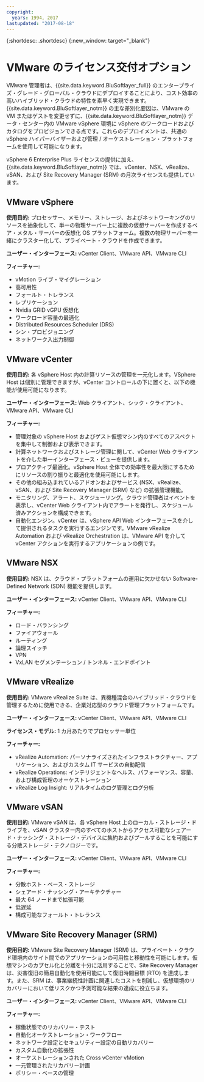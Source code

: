 ```yaml
---
copyright:
  years: 1994, 2017
lastupdated: "2017-08-18"
---
```


{:shortdesc: .shortdesc}
{:new_window: target="_blank"}

# VMware のライセンス交付オプション 

VMware 管理者は、{{site.data.keyword.BluSoftlayer_full}} のエンタープライズ・グレード・グローバル・クラウドにデプロイすることにより、コスト効率の高いハイブリッド・クラウドの特性を素早く実現できます。 {{site.data.keyword.BluSoftlayer_notm}} の主な差別化要因は、VMware の VM またはゲストを変更せずに、{{site.data.keyword.BluSoftlayer_notm}} データ・センター内の VMware vSphere 環境に vSphere のワークロードおよびカタログをプロビジョンできる点です。これらのデプロイメントは、共通の vSphere ハイパーバイザーおよび管理 / オーケストレーション・プラットフォームを使用して可能になります。

vSphere 6 Enterprise Plus ライセンスの提供に加え、{{site.data.keyword.BluSoftlayer_notm}} では、vCenter、NSX、vRealize、vSAN、および Site Recovery Manager (SRM) の月次ライセンスも提供しています。

## VMware vSphere

**使用目的:** プロセッサー、メモリー、ストレージ、およびネットワーキングのリソースを抽象化して、単一の物理サーバー上に複数の仮想サーバーを作成するベア・メタル・サーバーの仮想化 OS プラットフォーム。複数の物理サーバーを一緒にクラスター化して、プライベート・クラウドを作成できます。

**ユーザー・インターフェース:** vCenter Client、VMware API、VMware CLI

**フィーチャー:**
* vMotion ライブ・マイグレーション
* 高可用性
* フォールト・トレランス
* レプリケーション
* Nvidia GRID vGPU 仮想化
* ワークロード容量の最適化
* Distributed Resources Scheduler (DRS)
* シン・プロビジョニング
* ネットワーク入出力制御

## VMware vCenter

**使用目的:** 各 vSphere Host 内の計算リソースの管理を一元化します。VSphere Host は個別に管理できますが、vCenter コントロールの下に置くと、以下の機能が使用可能になります。

**ユーザー・インターフェース:** Web クライアント、シック・クライアント、VMware API、VMware CLI

**フィーチャー:**
* 管理対象の vSphere Host およびゲスト仮想マシン内のすべてのアスペクトを集中して制御および表示できます。
* 計算ネットワークおよびストレージ管理に関して、vCenter Web クライアントを介した単一インターフェース・ビューを提供します。
* プロアクティブ最適化。vSphere Host 全体での効率性を最大限にするためにリソースの割り振りと最適化を使用可能にします。
* その他の組み込まれているアドオンおよびサービス (NSX、vRealize、vSAN、および Site Recovery Manager (SRM) など) の拡張管理機能。
* モニタリング、アラート、スケジューリング。クラウド管理者はイベントを表示し、vCenter Web クライアント内でアラートを発行し、スケジュール済みアクションを構成できます。
* 自動化エンジン。vCenter は、vSphere API Web インターフェースを介して提供されるタスクを実行するエンジンです。VMware vRealize Automation および vRealize Orchestration は、VMware API を介して vCenter アクションを実行するアプリケーションの例です。

## VMware NSX

**使用目的:** NSX は、クラウド・プラットフォームの運用に欠かせない Software-Defined Network (SDN) 機能を提供します。

**ユーザー・インターフェース:** vCenter Client、VMware API、VMware CLI

**フィーチャー:**
* ロード・バランシング
* ファイアウォール
* ルーティング
* 論理スイッチ
* VPN
* VxLAN セグメンテーション / トンネル・エンドポイント

## VMware vRealize

**使用目的:** VMware vRealize Suite は、異機種混合のハイブリッド・クラウドを管理するために使用できる、企業対応型のクラウド管理プラットフォームです。

**ユーザー・インターフェース:** vCenter Client、VMware API、VMware CLI

**ライセンス・モデル:** 1 カ月あたりでプロセッサー単位

**フィーチャー:**
* vRealize Automation: パーソナライズされたインフラストラクチャー、アプリケーション、およびカスタム IT サービスの自動配信
* vRealize Operations: インテリジェントなヘルス、パフォーマンス、容量、および構成管理のオーケストレーション
* vRealize Log Insight: リアルタイムのログ管理とログ分析

## VMware vSAN

**使用目的:** VMware vSAN は、各 vSphere Host 上のローカル・ストレージ・ドライブを、vSAN クラスター内のすべてのホストからアクセス可能なシェアード・ナッシング・ストレージ・デバイスに集約およびプールすることを可能にする分散ストレージ・テクノロジーです。

**ユーザー・インターフェース:** vCenter Client、VMware API、VMware CLI

**フィーチャー:**
* 分散ホスト・ベース・ストレージ
* シェアード・ナッシング・アーキテクチャー
* 最大 64 ノードまで拡張可能
* 低遅延
* 構成可能なフォールト・トレランス

## VMware Site Recovery Manager (SRM)

**使用目的:** VMware Site Recovery Manager (SRM) は、プライベート・クラウド環境内のサイト間でのアプリケーションの可用性と移動性を可能にします。仮想マシンのカプセル化と分離を十分に活用することで、Site Recovery Manager は、災害復旧の簡易自動化を使用可能にして復旧時間目標 (RTO) を達成します。また、SRM は、事業継続性計画に関連したコストを削減し、仮想環境のリカバリーにおいて低リスクかつ予測可能な結果の達成に役立ちます。

**ユーザー・インターフェース:** vCenter Client、VMware API、VMware CLI

**フィーチャー:**
* 稼働状態でのリカバリー・テスト
* 自動化オーケストレーション・ワークフロー
* ネットワーク設定とセキュリティー設定の自動リカバリー
* カスタム自動化の拡張性
* オーケストレーションされた Cross vCenter vMotion
* 一元管理されたリカバリー計画
* ポリシー・ベースの管理
